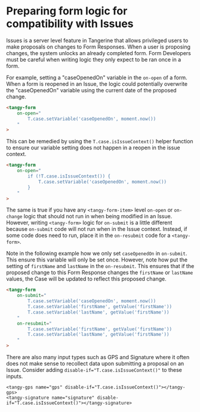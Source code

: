 # Preparing form logic for compatibility with Issues

Issues is a server level feature in Tangerine that allows privileged users to make proposals on changes to Form Responses. When a user is proposing changes, the system unlocks an already completed form. Form Developers must be careful when writing logic they only expect to be ran once in a form.

For example, setting a "caseOpenedOn" variable in the `on-open` of a form. When a form is reopened in an Issue, the logic could potentially overwrite the "caseOpenedOn" variable using the current date of the proposed change.  


```html
<tangy-form
    on-open="
        T.case.setVariable('caseOpenedOn', moment.now())
    "
>
``` 

This can be remedied by using the `T.case.isIssueContext()` helper function to ensure our variable setting does not happen in a reopen in the issue context.

```html
<tangy-form
    on-open="
        if (!T.case.isIssueContext()) {
            T.case.setVariable('caseOpenedOn', moment.now())
        }
    "
>
```

The same is true if you have any `<tangy-form-item>` level `on-open` or `on-change` logic that should not run in when being modified in an Issue. However, writing `<tangy-form>` logic for `on-submit` is a little different because `on-submit` code will not run when in the Issue context. Instead, if some code does need to run, place it in the `on-resubmit` code for a `<tangy-form>`.

Note in the following example how we only set `caseOpenedOn` in `on-submit`. This ensure this variable will only be set once. However, note how put the setting of `firstName` and `lastName` in the `on-resubmit`. This ensures that if the proposed change to this Form Response changes the `firstName` or `lastName` values, the Case will be updated to reflect this proposed change.

```html
<tangy-form
    on-submit="
        T.case.setVariable('caseOpenedOn', moment.now())
        T.case.setVariable('firstName', getValue('firstName'))
        T.case.setVariable('lastName', getValue('firstName'))
    "
    on-resubmit="
        T.case.setVariable('firstName', getValue('firstName'))
        T.case.setVariable('lastName', getValue('firstName'))
    "
>

```

There are also many input types such as GPS and Signature where it often does not make sense to recollect data upon submitting a proposal on an Issue. Consider adding `disable-if="T.case.isIssueContext()"` to these inputs.

```
<tangy-gps name="gps" disable-if="T.case.isIssueContext()"></tangy-gps>
<tangy-signature name="signature" disable-if="T.case.isIssueContext()"></tangy-signature>
```

